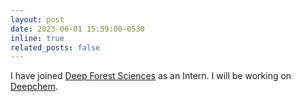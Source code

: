 ```yaml
---
layout: post
date: 2023-06-01 15:59:00-0530
inline: true
related_posts: false
---
```


I have joined <a href="http://deepforestsci.com/">Deep Forest Sciences</a> as an Intern. I will be working on <a href="https://github.com/deepchem/deepchem">Deepchem</a>.
